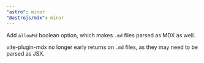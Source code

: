 ```yaml
---
"astro": minor
"@astrojs/mdx": minor
---
```


Add `allowMd` boolean option, which makes `.md` files parsed as MDX as well.

vite-plugin-mdx no longer early returns on `.md` files, as they may need to be parsed as JSX.
